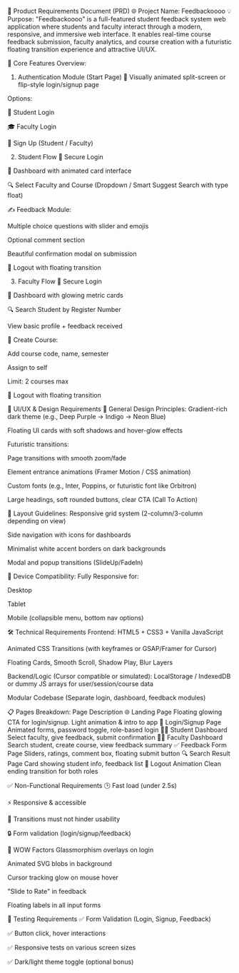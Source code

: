 🧠 Product Requirements Document (PRD)
🌐 Project Name: Feedbackoooo
💡 Purpose:
"Feedbackoooo" is a full-featured student feedback system web application where students and faculty interact through a modern, responsive, and immersive web interface. It enables real-time course feedback submission, faculty analytics, and course creation with a futuristic floating transition experience and attractive UI/UX.

🔑 Core Features Overview:
1. Authentication Module (Start Page)
🌟 Visually animated split-screen or flip-style login/signup page

Options:

🔑 Student Login

🎓 Faculty Login

📝 Sign Up (Student / Faculty)

2. Student Flow
👤 Secure Login

🎯 Dashboard with animated card interface

🔍 Select Faculty and Course (Dropdown / Smart Suggest Search with type float)

✍️ Feedback Module:

Multiple choice questions with slider and emojis

Optional comment section

Beautiful confirmation modal on submission

🚪 Logout with floating transition

3. Faculty Flow
👤 Secure Login

🎯 Dashboard with glowing metric cards

🔍 Search Student by Register Number

View basic profile + feedback received

🧾 Create Course:

Add course code, name, semester

Assign to self

Limit: 2 courses max

🚪 Logout with floating transition

🎨 UI/UX & Design Requirements
🔷 General Design Principles:
Gradient-rich dark theme (e.g., Deep Purple → Indigo → Neon Blue)

Floating UI cards with soft shadows and hover-glow effects

Futuristic transitions:

Page transitions with smooth zoom/fade

Element entrance animations (Framer Motion / CSS animation)

Custom fonts (e.g., Inter, Poppins, or futuristic font like Orbitron)

Large headings, soft rounded buttons, clear CTA (Call To Action)

🧩 Layout Guidelines:
Responsive grid system (2-column/3-column depending on view)

Side navigation with icons for dashboards

Minimalist white accent borders on dark backgrounds

Modal and popup transitions (SlideUp/FadeIn)

📱 Device Compatibility:
Fully Responsive for:

Desktop

Tablet

Mobile (collapsible menu, bottom nav options)

🛠️ Technical Requirements
Frontend:
HTML5 + CSS3 + Vanilla JavaScript

Animated CSS Transitions (with keyframes or GSAP/Framer for Cursor)

Floating Cards, Smooth Scroll, Shadow Play, Blur Layers

Backend/Logic (Cursor compatible or simulated):
LocalStorage / IndexedDB or dummy JS arrays for user/session/course data

Modular Codebase (Separate login, dashboard, feedback modules)

📋 Pages Breakdown:
Page	Description
🌐 Landing Page	Floating glowing CTA for login/signup. Light animation & intro to app
🔐 Login/Signup Page	Animated forms, password toggle, role-based login
🧑‍🎓 Student Dashboard	Select faculty, give feedback, submit confirmation
🧑‍🏫 Faculty Dashboard	Search student, create course, view feedback summary
✅ Feedback Form Page	Sliders, ratings, comment box, floating submit button
🔍 Search Result Page	Card showing student info, feedback list
🚪 Logout Animation	Clean ending transition for both roles

✅ Non-Functional Requirements
🕒 Fast load (under 2.5s)

⚡ Responsive & accessible

🚀 Transitions must not hinder usability

🔒 Form validation (login/signup/feedback)

💫 WOW Factors
Glassmorphism overlays on login

Animated SVG blobs in background

Cursor tracking glow on mouse hover

"Slide to Rate" in feedback

Floating labels in all input forms

🧪 Testing Requirements
✅ Form Validation (Login, Signup, Feedback)

✅ Button click, hover interactions

✅ Responsive tests on various screen sizes

✅ Dark/light theme toggle (optional bonus)